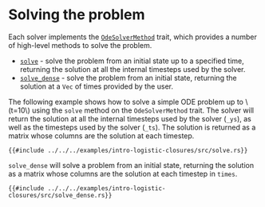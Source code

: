 # Solving the problem

Each solver implements the [`OdeSolverMethod`](https://docs.rs/diffsol/latest/diffsol/ode_solver/method/trait.OdeSolverMethod.html) trait, which provides a number of high-level methods to solve the problem.

- [`solve`](https://docs.rs/diffsol/latest/diffsol/ode_solver/method/trait.OdeSolverMethod.html#method.solve) - solve the problem from an initial state up to a specified time, returning the solution at all the internal timesteps used by the solver.
- [`solve_dense`](https://docs.rs/diffsol/latest/diffsol/ode_solver/method/trait.OdeSolverMethod.html#method.solve_dense) - solve the problem from an initial state, returning the solution at a `Vec` of times provided by the user.

The following example shows how to solve a simple ODE problem up to \\(t=10\\) using the `solve` method on the `OdeSolverMethod` trait. The solver will return the solution at all the internal timesteps used by the solver (`_ys`), as well as the timesteps used by the solver (`_ts`). The solution is returned as a matrix whose columns are the solution at each timestep.

```rust,ignore
{{#include ../../../examples/intro-logistic-closures/src/solve.rs}}
```

`solve_dense` will solve a problem from an initial state, returning the solution as a matrix whose columns are the solution at each timestep in `times`.

```rust,ignore
{{#include ../../../examples/intro-logistic-closures/src/solve_dense.rs}}
```